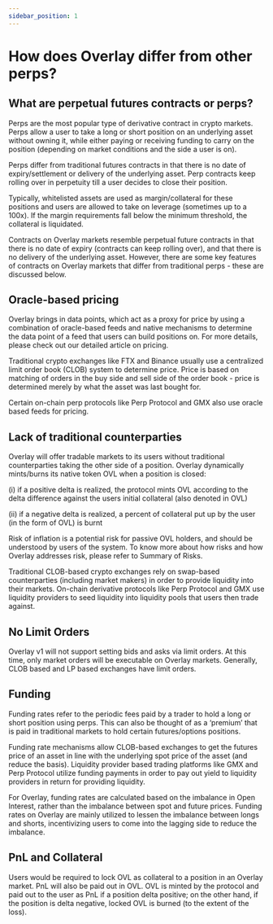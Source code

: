 ```yaml
---
sidebar_position: 1
---
```


# How does Overlay differ from other perps?


## What are perpetual futures contracts or perps?

Perps are the most popular type of derivative contract in crypto markets. Perps allow a user to take a long or short position on an underlying asset without owning it, while either paying or receiving funding to carry on the position (depending on market conditions and the side a user is on). 

Perps differ from traditional futures contracts in that there is no date of expiry/settlement or delivery of the underlying asset. Perp contracts keep rolling over in perpetuity till a user decides to close their position. 

Typically, whitelisted assets are used as margin/collateral for these positions and users are allowed to take on leverage (sometimes up to a 100x). If the margin requirements fall below the minimum threshold, the collateral is liquidated.

Contracts on Overlay markets resemble perpetual future contracts in that there is no date of expiry (contracts can keep rolling over), and that there is no delivery of the underlying asset. However, there are some key features of contracts on Overlay markets that differ from traditional perps - these are discussed below.


## Oracle-based pricing

Overlay brings in data points, which act as a proxy for price by using a combination of oracle-based feeds and native mechanisms to determine the data point of a feed that users can build positions on. For more details, please check out our detailed article on pricing. 

Traditional crypto exchanges like FTX and Binance usually use a centralized limit order book (CLOB) system to determine price. Price is based on matching of orders in the buy side and sell side of the order book - price is determined merely by what the asset was last bought for. 

Certain on-chain perp protocols like Perp Protocol and GMX also use oracle based feeds for pricing. 


## Lack of traditional counterparties

Overlay will offer tradable markets to its users without traditional counterparties taking the other side of a position. Overlay dynamically mints/burns its native token OVL when a position is closed:

(i) if a positive delta is realized, the protocol mints OVL according to the delta difference against the users initial collateral (also denoted in OVL)

(ii) if a negative delta is realized, a percent of collateral put up by the user (in the form of OVL) is burnt

Risk of inflation is a potential risk for passive OVL holders, and should be understood by users of the system. To know more about how risks and how Overlay addresses risk, please refer to Summary of Risks.

Traditional CLOB-based crypto exchanges rely on swap-based counterparties (including market makers) in order to provide liquidity into their markets. On-chain derivative protocols like Perp Protocol and GMX use liquidity providers to seed liquidity into liquidity pools that users then trade against. 


## No Limit Orders

Overlay v1 will not support setting bids and asks via limit orders. At this time, only market orders will be executable on Overlay markets. Generally, CLOB based and LP based exchanges have limit orders.


## Funding

Funding rates refer to the periodic fees paid by a trader to hold a long or short position using perps. This can also be thought of as a ‘premium’ that is paid in traditional markets to hold certain futures/options positions. 

Funding rate mechanisms allow CLOB-based exchanges to get the futures price of an asset in line with the underlying spot price of the asset (and reduce the basis). Liquidity provider based trading platforms like GMX and Perp Protocol utilize funding payments in order to pay out yield to liquidity providers in return for providing liquidity.

For Overlay, funding rates are calculated based on the imbalance in Open Interest, rather than the imbalance between spot and future prices. Funding rates on Overlay are mainly utilized to lessen the imbalance between longs and shorts, incentivizing users to come into the lagging side to reduce the imbalance.


## PnL and Collateral

Users would be required to lock OVL as collateral to a position in an Overlay market. PnL will also be paid out in OVL. OVL is minted by the protocol and paid out to the user as PnL if a position delta positive; on the other hand, if the position is delta negative, locked OVL is burned (to the extent of the loss).
